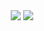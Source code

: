 <p align="center">
    <img align="center" src="https://github-readme-streak-stats.herokuapp.com?user=lainhathoang&date_format=M%20j%5B%2C%20Y%5D"/>
    <img align="center" src="https://github-readme-stats.vercel.app/api?username=lainhathoang&show_icons=true&rank_icon=percentile&count_private=true"/>
</p>
